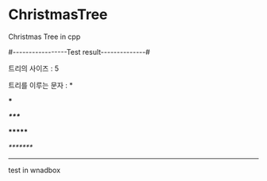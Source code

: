 # ChristmasTree
Christmas Tree in cpp

#-----------------Test result--------------#

트리의 사이즈 : 5

트리를 이루는 문자 : *

____*____

___***___

__*****__

_*******_

*********

test in wnadbox
